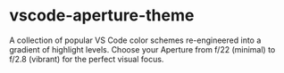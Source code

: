 # vscode-aperture-theme
A collection of popular VS Code color schemes re-engineered into a gradient of highlight levels. Choose your Aperture from f/22 (minimal) to f/2.8 (vibrant) for the perfect visual focus.
